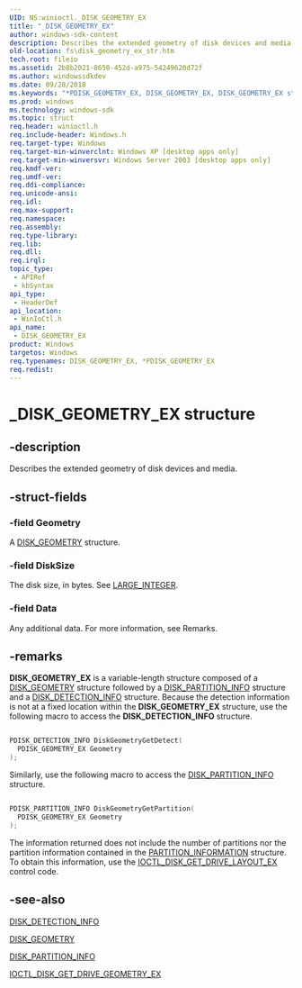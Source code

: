 ```yaml
---
UID: NS:winioctl._DISK_GEOMETRY_EX
title: "_DISK_GEOMETRY_EX"
author: windows-sdk-content
description: Describes the extended geometry of disk devices and media.
old-location: fs\disk_geometry_ex_str.htm
tech.root: fileio
ms.assetid: 2b8b2021-8650-452d-a975-54249620d72f
ms.author: windowssdkdev
ms.date: 09/28/2018
ms.keywords: "*PDISK_GEOMETRY_EX, DISK_GEOMETRY_EX, DISK_GEOMETRY_EX structure [Files], PDISK_GEOMETRY_EX, PDISK_GEOMETRY_EX structure pointer [Files], _DISK_GEOMETRY_EX, _win32_disk_geometry_ex_str, base.disk_geometry_ex_str, fs.disk_geometry_ex_str, winioctl/DISK_GEOMETRY_EX, winioctl/PDISK_GEOMETRY_EX"
ms.prod: windows
ms.technology: windows-sdk
ms.topic: struct
req.header: winioctl.h
req.include-header: Windows.h
req.target-type: Windows
req.target-min-winverclnt: Windows XP [desktop apps only]
req.target-min-winversvr: Windows Server 2003 [desktop apps only]
req.kmdf-ver: 
req.umdf-ver: 
req.ddi-compliance: 
req.unicode-ansi: 
req.idl: 
req.max-support: 
req.namespace: 
req.assembly: 
req.type-library: 
req.lib: 
req.dll: 
req.irql: 
topic_type:
 - APIRef
 - kbSyntax
api_type:
 - HeaderDef
api_location:
 - WinIoCtl.h
api_name:
 - DISK_GEOMETRY_EX
product: Windows
targetos: Windows
req.typenames: DISK_GEOMETRY_EX, *PDISK_GEOMETRY_EX
req.redist: 
---
```


# _DISK_GEOMETRY_EX structure


## -description


Describes the extended geometry of disk devices and media.


## -struct-fields




### -field Geometry

A <a href="https://msdn.microsoft.com/5e5955b4-1319-42c9-9df8-9910c05dec69">DISK_GEOMETRY</a> structure.


### -field DiskSize

The disk size, in bytes. See <a href="https://msdn.microsoft.com/6a2985b6-5baf-49ab-af28-67c1374557ea">LARGE_INTEGER</a>.


### -field Data

Any additional data. For more information, see Remarks.


## -remarks



<b>DISK_GEOMETRY_EX</b> is a variable-length structure 
    composed of a <a href="https://msdn.microsoft.com/5e5955b4-1319-42c9-9df8-9910c05dec69">DISK_GEOMETRY</a> structure followed by a 
    <a href="https://msdn.microsoft.com/34a086fc-72ea-46ed-adb3-c084abcb3c74">DISK_PARTITION_INFO</a> structure and a 
    <a href="https://msdn.microsoft.com/57ca68f4-f748-4bc4-90c3-13d545716d87">DISK_DETECTION_INFO</a> structure. Because the 
    detection information is not at a fixed location within the 
    <b>DISK_GEOMETRY_EX</b> structure, use the following 
    macro to access the <b>DISK_DETECTION_INFO</b> structure.


```cpp

PDISK_DETECTION_INFO DiskGeometryGetDetect(
  PDISK_GEOMETRY_EX Geometry
);
```


Similarly, use the following macro to access the 
    <a href="https://msdn.microsoft.com/34a086fc-72ea-46ed-adb3-c084abcb3c74">DISK_PARTITION_INFO</a> structure.


```cpp

PDISK_PARTITION_INFO DiskGeometryGetPartition(
  PDISK_GEOMETRY_EX Geometry
);
```


The information returned does not include the number of partitions nor the partition information contained in the 
    <a href="https://msdn.microsoft.com/2c8fa83a-0694-4e17-a9e4-87f839a0d458">PARTITION_INFORMATION</a> structure. To obtain 
    this information, use the 
    <a href="https://msdn.microsoft.com/21507182-5a33-4e58-b5ed-3724feefa4ed">IOCTL_DISK_GET_DRIVE_LAYOUT_EX</a> control code.




## -see-also




<a href="https://msdn.microsoft.com/57ca68f4-f748-4bc4-90c3-13d545716d87">DISK_DETECTION_INFO</a>



<a href="https://msdn.microsoft.com/5e5955b4-1319-42c9-9df8-9910c05dec69">DISK_GEOMETRY</a>



<a href="https://msdn.microsoft.com/34a086fc-72ea-46ed-adb3-c084abcb3c74">DISK_PARTITION_INFO</a>



<a href="https://msdn.microsoft.com/8a0667c8-b182-4851-af8e-411d95da0e3b">IOCTL_DISK_GET_DRIVE_GEOMETRY_EX</a>
 

 

